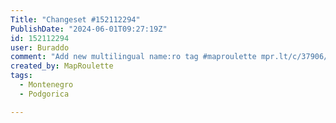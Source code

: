 ```yaml
---
Title: "Changeset #152112294"
PublishDate: "2024-06-01T09:27:19Z"
id: 152112294
user: Buraddo
comment: "Add new multilingual name:ro tag #maproulette mpr.lt/c/37906/t/227915643"
created_by: MapRoulette
tags:
  - Montenegro
  - Podgorica

---
```

